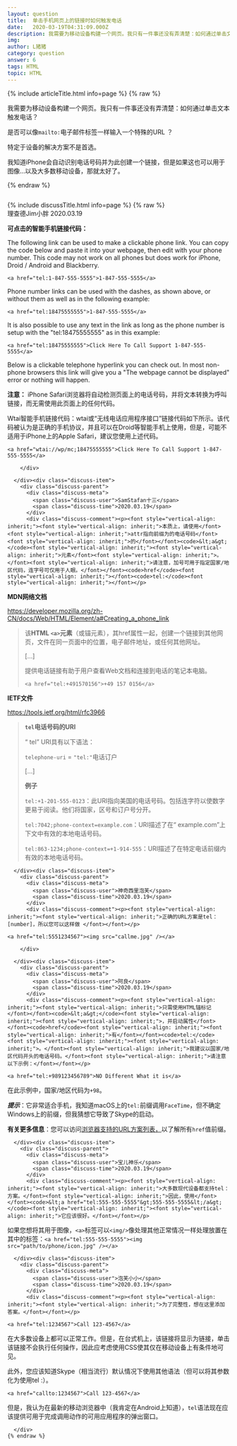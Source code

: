 ```yaml
---
layout: question
title:  单击手机网页上的链接时如何触发电话
date:   2020-03-19T04:31:09.000Z
description: 我需要为移动设备构建一个网页。我只有一件事还没有弄清楚：如何通过单击文本触发电话？是否可以像mailto 电子邮件标签一样输入一个特殊的URL ？...
img: 
author: L猪猪
category: question
answer: 6
tags: HTML
topic: HTML
---
```

<div class="article-root">
  <div class="article">
    {% include articleTitle.html info=page %}
    {% raw %}
    <div class="article-content"><p><font style="vertical-align: inherit;"><font style="vertical-align: inherit;">我需要为移动设备构建一个网页。</font><font style="vertical-align: inherit;">我只有一件事还没有弄清楚：如何通过单击文本触发电话？</font></font></p>

<p><font style="vertical-align: inherit;"><font style="vertical-align: inherit;">是否可以像</font></font><code>mailto:</code><font style="vertical-align: inherit;"><font style="vertical-align: inherit;">电子邮件标签</font><font style="vertical-align: inherit;">一样输入一个特殊的URL </font><font style="vertical-align: inherit;">？</font></font></p>

<p><font style="vertical-align: inherit;"><font style="vertical-align: inherit;">特定于设备的解决方案不是首选。</font></font></p>

<p><font style="vertical-align: inherit;"><font style="vertical-align: inherit;">我知道iPhone会自动识别电话号码并为此创建一个链接，但是如果这也可以用于图像...以及大多数移动设备，那就太好了。</font></font></p></div>
    {% endraw %}
  </div>
  <p style="height: 0;width:0;overflow: hidden;"> 第2358篇《单击手机网页上的链接时如何触发电话》来自Winter(https://github.com/aiyld/aiyld.github.io)的站点</p>
  <div class="discuss-wrapper">
    {% include discussTitle.html info=page %}
    {% raw %}
    <div class="discuss-item">
        <div class="discuss-parent">
          <div class="discuss-meta">
            <span class="discuss-user">理查德Jim小胖</span>
            <span class="discuss-time">2020.03.19</span>
          </div>
          <div class="discuss-comment"><p><strong><font style="vertical-align: inherit;"><font style="vertical-align: inherit;">可点击的智能手机链接代码：</font></font></strong></p>

<p>The following link can be used to make a clickable phone link. You can copy the code below and paste it into your webpage, then edit with your phone number. This code may not work on all phones but does work for iPhone, Droid / Android and Blackberry.</p>

<pre><code>&lt;a href="tel:1-847-555-5555"&gt;1-847-555-5555&lt;/a&gt;
</code></pre>

<p>Phone number links can be used with the dashes, as shown above, or without them as well as in the following example:</p>

<pre><code>&lt;a href="tel:18475555555"&gt;1-847-555-5555&lt;/a&gt;
</code></pre>

<p>It is also possible to use any text in the link as long as the phone number is setup with the "tel:18475555555" as in this example:</p>

<pre><code>&lt;a href="tel:18475555555"&gt;Click Here To Call Support 1-847-555-5555&lt;/a&gt;
</code></pre>

<p>Below is a clickable telephone hyperlink you can check out. In most non-phone browsers this link will give you a "The webpage cannot be displayed" error or nothing will happen.</p>

<p><strong><font style="vertical-align: inherit;"><font style="vertical-align: inherit;">注意：</font></font></strong><font style="vertical-align: inherit;"><font style="vertical-align: inherit;"> iPhone Safari浏览器将自动检测页面上的电话号码，并将文本转换为呼叫链接，而无需使用此页面上的任何代码。</font></font></p>

<p><font style="vertical-align: inherit;"><font style="vertical-align: inherit;">Wtai智能手机链接代码：wtai或“无线电话应用程序接口”链接代码如下所示。</font><font style="vertical-align: inherit;">该代码被认为是正确的手机协议，并且可以在Droid等智能手机上使用，但是，可能不适用于iPhone上的Apple Safari，建议您使用上述代码。</font></font></p>

<pre><code>&lt;a href="wtai://wp/mc;18475555555"&gt;Click Here To Call Support 1-847-555-5555&lt;/a&gt; 
</code></pre></div>
        </div>
        
      </div><div class="discuss-item">
        <div class="discuss-parent">
          <div class="discuss-meta">
            <span class="discuss-user">SamStafan十三</span>
            <span class="discuss-time">2020.03.19</span>
          </div>
          <div class="discuss-comment"><p><font style="vertical-align: inherit;"><font style="vertical-align: inherit;">本质上，请使用</font><font style="vertical-align: inherit;">attr指向前缀为的电话号码</font><font style="vertical-align: inherit;">的</font></font><code>&lt;a&gt;</code><font style="vertical-align: inherit;"><font style="vertical-align: inherit;">元素</font><font style="vertical-align: inherit;">。</font><font style="vertical-align: inherit;">请注意，加号可用于指定国家/地区代码，连字号可仅用于人眼。</font></font><code>href</code><font style="vertical-align: inherit;"></font><code>tel:</code><font style="vertical-align: inherit;"></font></p>

<p><strong><font style="vertical-align: inherit;"><font style="vertical-align: inherit;">MDN网络文档</font></font></strong></p>

<p><a href="https://developer.mozilla.org/en-US/docs/Web/HTML/Element/a#Creating_a_phone_link" rel="nofollow noreferrer"><font style="vertical-align: inherit;"><font style="vertical-align: inherit;">https://developer.mozilla.org/zh-CN/docs/Web/HTML/Element/a#Creating_a_phone_link</font></font></a></p>

<blockquote>
  <p><font style="vertical-align: inherit;"><font style="vertical-align: inherit;">该</font></font><strong><font style="vertical-align: inherit;"><font style="vertical-align: inherit;">HTML </font></font><code>&lt;a&gt;</code><font style="vertical-align: inherit;"><font style="vertical-align: inherit;">元素</font></font></strong><font style="vertical-align: inherit;"><font style="vertical-align: inherit;">（或锚元素），其href属性一起，创建一个链接到其他网页，文件在同一页面中的位置，电子邮件地址，或任何其他网址。</font></font></p>
  
  <p><font style="vertical-align: inherit;"><font style="vertical-align: inherit;">[…]</font></font></p>
  
  <p><font style="vertical-align: inherit;"><font style="vertical-align: inherit;">提供电话链接有助于用户查看Web文档和连接到电话的笔记本电脑。</font></font></p>
  
  <p><code>&lt;a href="tel:+491570156"&gt;+49 157 0156&lt;/a&gt;</code></p>
</blockquote>

<p><strong><font style="vertical-align: inherit;"><font style="vertical-align: inherit;">IETF文件</font></font></strong></p>

<p><a href="https://tools.ietf.org/html/rfc3966" rel="nofollow noreferrer"><font style="vertical-align: inherit;"><font style="vertical-align: inherit;">https://tools.ietf.org/html/rfc3966</font></font></a></p>

<blockquote>
  <p><strong><font style="vertical-align: inherit;"></font><code>tel</code><font style="vertical-align: inherit;"><font style="vertical-align: inherit;">电话号码</font><font style="vertical-align: inherit;">的</font><font style="vertical-align: inherit;">URI</font></font></strong></p>
  
  <p><font style="vertical-align: inherit;"><font style="vertical-align: inherit;">“ tel” URI具有以下语法：</font></font></p>
  
  <p><code>telephone-uri</code><font style="vertical-align: inherit;"><font style="vertical-align: inherit;">        = </font></font><code>"tel:"</code><font style="vertical-align: inherit;"><font style="vertical-align: inherit;">电话订户</font></font></p>
  
  <p><font style="vertical-align: inherit;"><font style="vertical-align: inherit;">[…]</font></font></p>
  
  <p><strong><font style="vertical-align: inherit;"><font style="vertical-align: inherit;">例子</font></font></strong></p>
  
  <p><code>tel:+1-201-555-0123</code><font style="vertical-align: inherit;"><font style="vertical-align: inherit;">：此URI指向美国的电话号码。</font><font style="vertical-align: inherit;">包括连字符以使数字更易于阅读。</font><font style="vertical-align: inherit;">他们将国家，区号和订户号分开。</font></font></p>
  
  <p><code>tel:7042;phone-context=example.com</code><font style="vertical-align: inherit;"><font style="vertical-align: inherit;">：URI描述了在“ example.com”上下文中有效的本地电话号码。</font></font></p>
  
  <p><code>tel:863-1234;phone-context=+1-914-555</code><font style="vertical-align: inherit;"><font style="vertical-align: inherit;">：URI描述了在特定电话前缀内有效的本地电话号码。</font></font></p>
</blockquote></div>
        </div>
        
      </div><div class="discuss-item">
        <div class="discuss-parent">
          <div class="discuss-meta">
            <span class="discuss-user">神奇西里泡芙</span>
            <span class="discuss-time">2020.03.19</span>
          </div>
          <div class="discuss-comment"><p><font style="vertical-align: inherit;"><font style="vertical-align: inherit;">正确的URL方案是tel：[number]，所以您可以这样做 </font></font></p>

<pre><code>&lt;a href="tel:5551234567"&gt;&lt;img src="callme.jpg" /&gt;&lt;/a&gt;
</code></pre></div>
        </div>
        
      </div><div class="discuss-item">
        <div class="discuss-parent">
          <div class="discuss-meta">
            <span class="discuss-user">阿良</span>
            <span class="discuss-time">2020.03.19</span>
          </div>
          <div class="discuss-comment"><p><font style="vertical-align: inherit;"><font style="vertical-align: inherit;">只需使用HTML锚标记</font></font><code>&lt;a&gt;</code><font style="vertical-align: inherit;"><font style="vertical-align: inherit;">，并启动属性</font></font><code>href</code><font style="vertical-align: inherit;"><font style="vertical-align: inherit;">有</font></font><code>tel:</code><font style="vertical-align: inherit;"><font style="vertical-align: inherit;">。</font><font style="vertical-align: inherit;">我建议以国家/地区代码开头的电话号码。</font><font style="vertical-align: inherit;">请注意以下示例：</font></font></p>

<pre><code>&lt;a href="tel:+989123456789"&gt;NO Different What it is&lt;/a&gt;
</code></pre>

<p><font style="vertical-align: inherit;"><font style="vertical-align: inherit;">在此示例中，国家/地区代码为</font></font><code>+98</code><font style="vertical-align: inherit;"><font style="vertical-align: inherit;">。</font></font></p>

<p><strong><em><font style="vertical-align: inherit;"><font style="vertical-align: inherit;">提示</font></font></em></strong><font style="vertical-align: inherit;"><font style="vertical-align: inherit;">：它非常适合手机，我知道</font><font style="vertical-align: inherit;">macOS上的</font></font><code>tel:</code><font style="vertical-align: inherit;"><font style="vertical-align: inherit;">前缀调用</font></font><code>FaceTime</code><font style="vertical-align: inherit;"><font style="vertical-align: inherit;">，但不确定Windows上的</font><font style="vertical-align: inherit;">前缀</font><font style="vertical-align: inherit;">，但我猜想它导致了Skype的启动。</font></font></p>

<p><strong><font style="vertical-align: inherit;"><font style="vertical-align: inherit;">有关更多信息</font></font></strong><font style="vertical-align: inherit;"><font style="vertical-align: inherit;">：您可以访问</font></font><a href="https://en.wikipedia.org/wiki/List_of_URI_schemes" rel="nofollow noreferrer"><font style="vertical-align: inherit;"><font style="vertical-align: inherit;">浏览器支持的URL方案列表，</font></font></a><font style="vertical-align: inherit;"><font style="vertical-align: inherit;">以了解所有</font></font><code>href</code><font style="vertical-align: inherit;"><font style="vertical-align: inherit;">值前缀。</font></font></p></div>
        </div>
        
      </div><div class="discuss-item">
        <div class="discuss-parent">
          <div class="discuss-meta">
            <span class="discuss-user">宝儿神乐</span>
            <span class="discuss-time">2020.03.19</span>
          </div>
          <div class="discuss-comment"><p><font style="vertical-align: inherit;"><font style="vertical-align: inherit;">大多数现代设备都支持tel：方案。</font><font style="vertical-align: inherit;">因此，使用</font></font><code>&lt;a href="tel:555-555-5555"&gt;555-555-5555&lt;/a&gt;</code><font style="vertical-align: inherit;"><font style="vertical-align: inherit;">它应该很好。</font></font></p>

<p><font style="vertical-align: inherit;"><font style="vertical-align: inherit;">如果您想将其用于图像，</font></font><code>&lt;a&gt;</code><font style="vertical-align: inherit;"><font style="vertical-align: inherit;">标签可以</font></font><code>&lt;img/&gt;</code><font style="vertical-align: inherit;"><font style="vertical-align: inherit;">像处理其他正常情况一样</font><font style="vertical-align: inherit;">处理</font><font style="vertical-align: inherit;">放置在其中</font><font style="vertical-align: inherit;">的</font><font style="vertical-align: inherit;">标签</font><font style="vertical-align: inherit;">：</font></font><code>&lt;a href="tel:555-555-5555"&gt;&lt;img src="path/to/phone/icon.jpg" /&gt;&lt;/a&gt;</code></p></div>
        </div>
        
      </div><div class="discuss-item">
        <div class="discuss-parent">
          <div class="discuss-meta">
            <span class="discuss-user">泡芙小小</span>
            <span class="discuss-time">2020.03.19</span>
          </div>
          <div class="discuss-comment"><p><font style="vertical-align: inherit;"><font style="vertical-align: inherit;">为了完整性，想在这里添加答案。</font></font></p>

<pre><code>&lt;a href="tel:1234567"&gt;Call 123-4567&lt;/a&gt;
</code></pre>

<p><font style="vertical-align: inherit;"><font style="vertical-align: inherit;">在大多数设备上都可以正常工作。</font><font style="vertical-align: inherit;">但是，在台式机上，该链接将显示为链接，单击该链接不会执行任何操作，因此应考虑使用CSS使其仅在移动设备上有条件地可见。</font></font></p>

<p><font style="vertical-align: inherit;"><font style="vertical-align: inherit;">此外，您应该知道Skype（相当流行）默认情况下使用其他语法（但可以将其参数化为使用tel :）。</font></font></p>

<pre><code>&lt;a href="callto:1234567"&gt;Call 123-4567&lt;/a&gt;
</code></pre>

<p><font style="vertical-align: inherit;"><font style="vertical-align: inherit;">但是，我认为在最新的移动浏览器中（我肯定在Android上知道），</font></font><code>tel</code><font style="vertical-align: inherit;"><font style="vertical-align: inherit;">语法</font><font style="vertical-align: inherit;">现在</font><font style="vertical-align: inherit;">应该提供可用于完成调用动作的可用应用程序的弹出窗口。</font></font></p></div>
        </div>
        
      </div>
    {% endraw %}
  </div>
<div>
